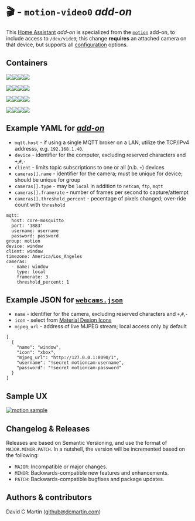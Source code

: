 # &#127916;  -  `motion-video0` _add-on_

This [Home Assistant](http://home-assistant.io) _add-on_ is specialized from the [`motion`](http://github.com/dcmartin/hassio-addons/tree/master/motion/README.md) add-on, to include access to `/dev/vide0`; this change **requires** an attached camera on that device, but supports all [configuration](http://github.com/dcmartin/hassio-addons/tree/master/motion/CONFIGURATION.md) options.

## Containers

![](https://img.shields.io/badge/amd64-yes-green.svg)[![](https://images.microbadger.com/badges/image/dcmartin/amd64-addon-motion-video0.svg)](https://microbadger.com/images/dcmartin/amd64-addon-motion-video0)[![](https://images.microbadger.com/badges/version/dcmartin/amd64-addon-motion-video0.svg)](https://microbadger.com/images/dcmartin/amd64-addon-motion-video0)[![](https://img.shields.io/docker/pulls/dcmartin/amd64-addon-motion-video0.svg)](https://hub.docker.com/r/dcmartin/amd64-addon-motion-video0)

![](https://img.shields.io/badge/aarch64-yes-green.svg)[![](https://images.microbadger.com/badges/image/dcmartin/aarch64-addon-motion-video0.svg)](https://microbadger.com/images/dcmartin/aarch64-addon-motion-video0)[![](https://images.microbadger.com/badges/version/dcmartin/aarch64-addon-motion-video0.svg)](https://microbadger.com/images/dcmartin/aarch64-addon-motion-video0)[![](https://img.shields.io/docker/pulls/dcmartin/aarch64-addon-motion-video0.svg)](https://hub.docker.com/r/dcmartin/aarch64-addon-motion-video0)

![](https://img.shields.io/badge/armv7-yes-green.svg)[![](https://images.microbadger.com/badges/image/dcmartin/armv7-addon-motion-video0.svg)](https://microbadger.com/images/dcmartin/armv7-addon-motion-video0)[![](https://images.microbadger.com/badges/version/dcmartin/armv7-addon-motion-video0.svg)](https://microbadger.com/images/dcmartin/armv7-addon-motion-video0)[![](https://img.shields.io/docker/pulls/dcmartin/armv7-addon-motion-video0.svg)](https://hub.docker.com/r/dcmartin/armv7-addon-motion-video0)

![](https://img.shields.io/badge/armhf-yes-green.svg)[![](https://images.microbadger.com/badges/image/dcmartin/armhf-addon-motion-video0.svg)](https://microbadger.com/images/dcmartin/armhf-addon-motion-video0)[![](https://images.microbadger.com/badges/version/dcmartin/armhf-addon-motion-video0.svg)](https://microbadger.com/images/dcmartin/armhf-addon-motion-video0)[![](https://img.shields.io/docker/pulls/dcmartin/armhf-addon-motion-video0.svg)](https://hub.docker.com/r/dcmartin/armhf-addon-motion-video0)

## Example YAML for [_add-on_](http://github.com/dcmartin/hassio-addons/tree/master/motion/CONFIGURATION.md)

+ `mqtt.host` - if using a single MQTT broker on a LAN, utilize the TCP/IPv4 addresss, e.g. `192.168.1.40`.
+ `device` - identifier for the computer, excluding reserved characters and `+`,`#`,`-`
+ `client` - limits topic subscriptions to one or all (n.b. `+`) devices
+ `cameras[].name` - identifier for the camera; must be unique for device; should be unique for group
+ `cameras[].type` - may be `local` in addition to `netcam`, `ftp`, `mqtt`
+ `cameras[].framerate` - number of frames per second to capture/attempt
+ `cameras[].threshold_percent` - pecentage of pixels changed; over-ride count with `threshold`

```
mqtt:
  host: core-mosquitto
  port: '1883'
  username: username
  password: password
group: motion
device: window
client: window
timezone: America/Los_Angeles
cameras:
  - name: window
    type: local
    framerate: 3
    threshold_percent: 1
```

## Example JSON for [`webcams.json`](http://github.com/dcmartin/motion/tree/master/motion/webcams.json.tmpl)


+ `name` - identifier for the camera, excluding reserved characters and `+`,`#`,`-`
+ `icon` - select from [Material Design Icons](http://materialdesignicons.com/)
+ `mjpeg_url` - address of live MJPEG stream; local access only by default

```
[
  {
    "name": "window",
    "icon": "xbox",
    "mjpeg_url": "http://127.0.0.1:8090/1",
    "username": "!secret motioncam-username",
    "password": "!secret motioncam-password"
  }
]
```

## Sample UX

[![motion sample](motion-video0-sample.png?raw=true "SAMPLE")](http://github.com/dcmartin/hassio-addons/tree/master/motion-video0/motion-video0-sample.png)

## Changelog & Releases

Releases are based on Semantic Versioning, and use the format
of ``MAJOR.MINOR.PATCH``. In a nutshell, the version will be incremented
based on the following:

- ``MAJOR``: Incompatible or major changes.
- ``MINOR``: Backwards-compatible new features and enhancements.
- ``PATCH``: Backwards-compatible bugfixes and package updates.

## Authors & contributors

David C Martin (github@dcmartin.com)

[commits]: https://github.com/dcmartin/hassio-addons/motion/commits/master
[contributors]: https://github.com/dcmartin/hassio-addons/motion/graphs/contributors
[dcmartin]: https://github.com/dcmartin
[issue]: https://github.com/dcmartin/hassio-addons/motion/issues
[keepchangelog]: http://keepachangelog.com/en/1.0.0/
[releases]: https://github.com/dcmartin/hassio-addons/motion/releases
[repository]: https://github.com/dcmartin/hassio-addons

